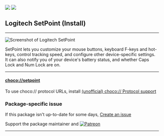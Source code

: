 [![](https://img.shields.io/chocolatey/v/setpoint?color=green&label=setpoint)](https://chocolatey.org/packages/setpoint) [![](https://img.shields.io/chocolatey/dt/setpoint)](https://chocolatey.org/packages/setpoint)

## Logitech SetPoint (Install)

---
![Screenshot of Logitech SetPoint](https://secure.logitech.com/assets/33024/9/m570-image.jpg)
	
SetPoint lets you customize your mouse buttons, keyboard F-keys and hot-keys, control tracking speed, and configure other device-specific settings. It can also notify you of your device's battery status, and whether Caps Lock and Num Lock are on.

---

#### [choco://setpoint](choco://setpoint)
To use choco:// protocol URLs, install [(unofficial) choco:// Protocol support ](https://chocolatey.org/packages/choco-protocol-support)

### Package-specific issue
If this package isn't up-to-date for some days, [Create an issue](https://github.com/tunisiano187/Chocolatey-packages/issues/new/choose)

Support the package maintainer and [![Patreon](https://cdn.jsdelivr.net/gh/tunisiano187/Chocolatey-packages@d15c4e19c709e7148588d4523ffc6dd3cd3c7e5e/icons/patreon.png)](https://www.patreon.com/bePatron?u=39585820)

---
